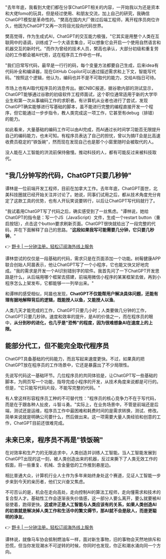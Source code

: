 "去年年底，我看到大佬们都在分享ChatGPT相关的内容，一开始我以为还是资本和大佬fomo的玩具，但是经过使用、和朋友交流，加上自己的研究，我确信ChatGPT模型是革命性的。"樊高在国内大厂做过后端工程师，离开程序员岗位许久，他因为ChatGPT又再一次将目光投向代码世界。

樊高觉得，作为生成式AI，ChatGPT的交互能力极强，"它其实是用整个人类在互联网中的语调，训练成了一个大语言集合，可以想象它会开启一个使用自然语言和机器交互的新时代。"而作为曾经的技术人员，樊高也承认，⼤部分初级和重复劳动的工作都会被AI代劳，这在程序员工作中也一样。

"我们日常写代码，最早是一行行的码，每个变量方法都要自己生成，后来idea有代码补全和编译器，现在GitHub Copilot可以通过描述需求和上下文，智能写代码。"按照这个逻辑，他认为，编码也并不是不可取代的能力，交给AI指日可待。

市场上也有AI取代程序员的消息传出。据CNBC报道，据谷歌内部的测试显示，ChatGPT能够通过谷歌的初级软件工程师面试，这个职位通常适用于新的大学毕业生和第一次从事编码工作的求职者。有计算机从业者也进行了尝试，发现ChatGPT确实能够进行写基础的脚本，虽不能进行完整的编程直接开发一个程序，但它能通过一步步指令，教人类完成这一项工作，它甚至有debug（排错）的能力。

如此看来，大量基础的编码工作可以由AI完成，而AI通过长时间学习能否无限提升自己的编码能力，也未可知。有程序员表达了自己的担忧，曾以为搞IT会是比高速收费员稳定的"铁饭碗"，然而现在发现自己也是那个小窗里随时会被取代的人。

没人能在人工智能的洪流前保持傲慢。推动科技的人，都有可能反过来被科技取代。

## "我几分钟写的代码，ChatGPT只要几秒钟"

谭林是一位前端开发工程师，目前在加拿大工作。去年年底，ChatGPT面世，北美科技圈就已经开始关注并讨论了。她说，同事们试用之后，都从技术角度充分肯定了这款工具的优势，也有人开玩笑说要转行，以后让ChatGPT写代码就行了。

"我试着用ChatGPT写了代码之后，确实感受到了一丝焦虑。"谭林说，她给ChatGPT的指令是：写一个JS（JavaScript）文件，生成一个restart button（重启按钮），点击这个button要求刷新页面。ChatGPT很快就给出了一段完整的代码，并在下面解释了自己的思路。"**这段如果我写可能需要几分钟，它只要几秒钟**。"

👉 [野卡 | 一分钟注册，轻松订阅海外线上服务](https://bit.ly/bewildcard)

谭林尝试的仅仅是一段基础的代码，需求只是在页面添加一个功能。树莓健康APP联合创始人阿晨表示，他让ChatGPT写了一个小程序，它也能又快又好地完成。"我的需求是开发一个AI识别错别字的软件。我首先问了一下ChatGPT开发思路是什么，从后端用哪个框架去搭建，前端用微信小程序的某某框架去做，再到小程序怎么上架发布，它都能够一一列举出来。"

和谭林的感受相似，阿晨也发现，**ChatGPT不仅能帮用户解决具体问题，还能有理有据地解释背后的逻辑，既能授人以鱼，又能授人以渔**。

人类几天才能完成的工作，ChatGPT只要几小时；人类要做几分钟的工作，ChatGPT只要几秒钟。速度和效率的提升，是AI的价值之一，而在程序员的眼中，**从分到秒的进化，也几乎是"恐怖"的程度，因为很难想象AI在速度上的上限。**

## 能部分代工，但不能完全取代程序员

ChatGPT具备基础的代码能力，而且写起来速度更快。不过，如果真的把ChatGPT放在程序员的工作场景中，它还是暴露出了不少局限性。

先说写代码这一基础环节。几位程序员的共同体验是，让ChatGPT写一些基础的脚本，为网页写一个功能，指导完成小程序的开发，从技术角度来说都是可行的。但是，"它只能写代码片段，不能写完整的代码。"

有人曾这样形容程序员工种的不可替代性："程序员的核心竞争力不在于写代码，而是在于跟各种人扯皮，斗智斗勇。"实际上，在业务场景中，不管是前端还是后端，测试还是运维，程序员工作中最困难和耗费时间的是需求转换，测试、修改。简单来说就是明确公司要什么，然后做出来。这一项需要大量人类经验和创意的工作，ChatGPT目前还很难完成。

## 未来已来，程序员不再是"铁饭碗"

在对效率和生产力的无限追求中，人类创造并训练人工智能。当人工智能发展到ChatGPT出现的这一刻，被人类创造出来的机器，反过来撕下了人类无效工作的假面，将一些重复、机械、含金量低的工作推到悬崖边。

相比普通大众，计算机行业人士作为多年来始终身处这个赛道，见证人工智能一步步来到今天的亲历者，他们又兴奋又焦虑。

不可否认的是，机会在走向高处，走向控制AI的算法工程师，走向懂需求和技术的复合型人才。基础性工作会逐渐丧失价值感，这一部分人要么离开，要么就要被AI驱使着，跑得更快。**这或许正是人工智能与人类应该有的关系，如果人类创造AI的初衷就是解决掉人类工作和生活中的繁文缛节，那AI就不会是敌人，而是更聪明的诤友**。

👉 [野卡 | 一分钟注册，轻松订阅海外线上服务](https://bit.ly/bewildcard)

谭林说，就像马车协会抵制燃油车一样，面对新生事物，旧的事物会天然地排斥和恐慌，但当你发现潮水不可逆转的时候，你同时也发现，你正和潮水涌向同一个方向。